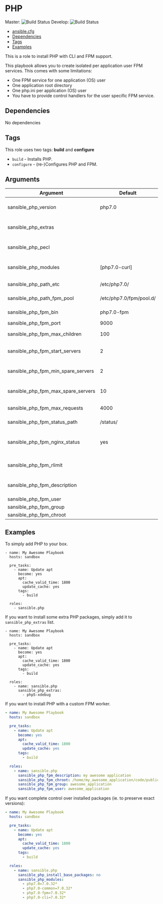 # PHP

Master: ![Build Status](https://travis-ci.org/sansible/php.svg?branch=master)
Develop: ![Build Status](https://travis-ci.org/sansible/php.svg?branch=develop)

* [ansible.cfg](#ansible-cfg)
* [Dependencies](#dependencies)
* [Tags](#tags)
* [Examples](#examples)

This is a role to install PHP with CLI and FPM support.

This playbook allows you to create isolated per application user FPM services.
This comes with some limitations:
* One FPM service for one application (OS) user
* One application root directory
* One php.ini per application (OS) user
* You have to provide control handlers for the user specific FPM service.


## Dependencies

No dependencies


## Tags

This role uses two tags: **build** and **configure**

* `build` - Installs PHP.
* `configure` - (re-)Configures PHP and FPM.


## Arguments

Argument | Default | Description
----------|---------|------------
sansible_php_version | php7.0 | The PHP version to be installed
sansible_php_extras | | Extra modules to be installed
sansible_php_pecl | | Extensions to be installed
sansible_php_modules | [php7.0-curl] | Default modules to be installed
sansible_php_path_etc | /etc/php7.0/ | PHP /etc/ path
sansible_php_path_fpm_pool | /etc/php7.0/fpm/pool.d/ | FPM pool path
sansible_php_fpm_bin | php7.0-fpm | FPM binary name
sansible_php_fpm_port | 9000 | FPM port
sansible_php_fpm_max_children | 100 | Max FPM children
sansible_php_fpm_start_servers | 2 | FPM servers to start with
sansible_php_fpm_min_spare_servers | 2 | FPM min spare servers
sansible_php_fpm_max_spare_servers | 10 | FPM max spare servers
sansible_php_fpm_max_requests | 4000 | FPM max requests
sansible_php_fpm_status_path | /status/ | PHP status path
sansible_php_fpm_nginx_status | yes | Create fpm status nginx include
sansible_php_fpm_rlimit | | Linux memory limit
sansible_php_fpm_description | | Description of the server
sansible_php_fpm_user | | PHP user
sansible_php_fpm_group | | PHP group
sansible_php_fpm_chroot | | PHP chroot



## Examples

To simply add PHP to your box.

~~~YML
- name: My Awesome Playbook
  hosts: sandbox

  pre_tasks:
    - name: Update apt
      become: yes
      apt:
        cache_valid_time: 1800
        update_cache: yes
      tags:
        - build

  roles:
    - sansible.php
~~~

If you want to install some extra PHP packages, simply add it to `sansible_php_extras` list.

~~~YML
- name: My Awesome Playbook
  hosts: sandbox

  pre_tasks:
    - name: Update apt
      become: yes
      apt:
        cache_valid_time: 1800
        update_cache: yes
      tags:
        - build

  roles:
    - name: sansible.php
      sansible_php_extras:
        - php5-xdebug
~~~

If you want to install PHP with a custom FPM worker.

~~~YAML
- name: My Awesome Playbook
  hosts: sandbox

  pre_tasks:
    - name: Update apt
      become: yes
      apt:
        cache_valid_time: 1800
        update_cache: yes
      tags:
        - build

  roles:
    - name: sansible.php
      sansible_php_fpm_description: my awesome application
      sansible_php_fpm_chroot: /home/my_awesome_application/code/public
      sansible_php_fpm_group: awesome_application
      sansible_php_fpm_user: awesome_application
~~~

If you want complete control over installed packages (ie. to preserve exact versions):

```YAML
- name: My Awesome Playbook
  hosts: sandbox

  pre_tasks:
    - name: Update apt
      become: yes
      apt:
        cache_valid_time: 1800
        update_cache: yes
      tags:
        - build

  roles:
    - name: sansible.php
      sansible_php_install_base_packages: no
      sansible_php_modules:
        - php7.0=7.0.32*
        - php7.0-common=7.0.32*
        - php7.0-fpm=7.0.32*
        - php7.0-cli=7.0.32*
```
